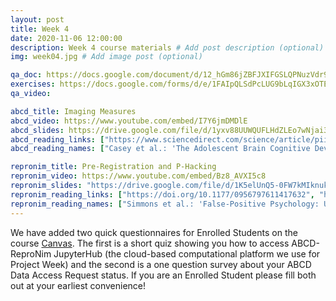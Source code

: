 ```yaml
---
layout: post
title: Week 4
date: 2020-11-06 12:00:00
description: Week 4 course materials # Add post description (optional)
img: week04.jpg # Add image post (optional)

qa_doc: https://docs.google.com/document/d/12_hGm86jZBFJXIFGSLQPNuzVdr9EGbqvBqSCJ7P2mgw/edit?usp=sharing
exercises: https://docs.google.com/forms/d/e/1FAIpQLSdPcLUG9bLqIGX3xOTENX-Z1p1lkY8lSgazJgcNECHFwtVgLQ/viewform?usp=sf_link
qa_video:

abcd_title: Imaging Measures
abcd_video: https://www.youtube.com/embed/I7Y6jmDMDlE
abcd_slides: https://drive.google.com/file/d/1yxv88UUWQUFLHdZLEo7wNjai3obT5aqB/view?usp=sharing
abcd_reading_links: ["https://www.sciencedirect.com/science/article/pii/S1878929317301214", "https://doi.org/10.1016/j.neuroimage.2019.116091", "https://www.biorxiv.org/content/10.1101/457739v1"]
abcd_reading_names: ["Casey et al.: 'The Adolescent Brain Cognitive Development (ABCD) study: Imaging acquisition across 21 sites'", "Hagler et al.: 'Image processing and analysis methods for the Adolescent Brain Cognitive Development Study'", "Open access version of Hagler et al."]

repronim_title: Pre-Registration and P-Hacking
repronim_video: https://www.youtube.com/embed/Bz8_AVXI5c8
repronim_slides: "https://drive.google.com/file/d/1K5elUnQ5-0FW7kMIknuksjIrxXLmnnkg/view?usp=sharing"
repronim_reading_links: ["https://doi.org/10.1177/0956797611417632", "https://doi.org/10.1038/nrn3475", "https://doi.org/10.1038/s41586-020-2314-9"]
repronim_reading_names: ["Simmons et al.: 'False-Positive Psychology: Undisclosed Flexibility in Data Collection and Analysis Allows Presenting Anything as Significant'", "Button et al.: 'Power failure: why small sample size undermines the reliability of neuroscience'", "Botvinik-Nezer et al.: 'Variability in the analysis of a single neuroimaging dataset by many teams'"]
---
```


We have added two quick questionnaires for Enrolled Students on the course [Canvas](https://develop.fiu.edu/courses/abcd-repronim-course-reproducible-analyses-of-abcd-data). The first is a short quiz showing you how to access ABCD-ReproNim JupyterHub (the cloud-based computational platform we use for Project Week) and the second is a one question survey about your ABCD Data Access Request status. If you are an Enrolled Student please fill both out at your earliest convenience!
